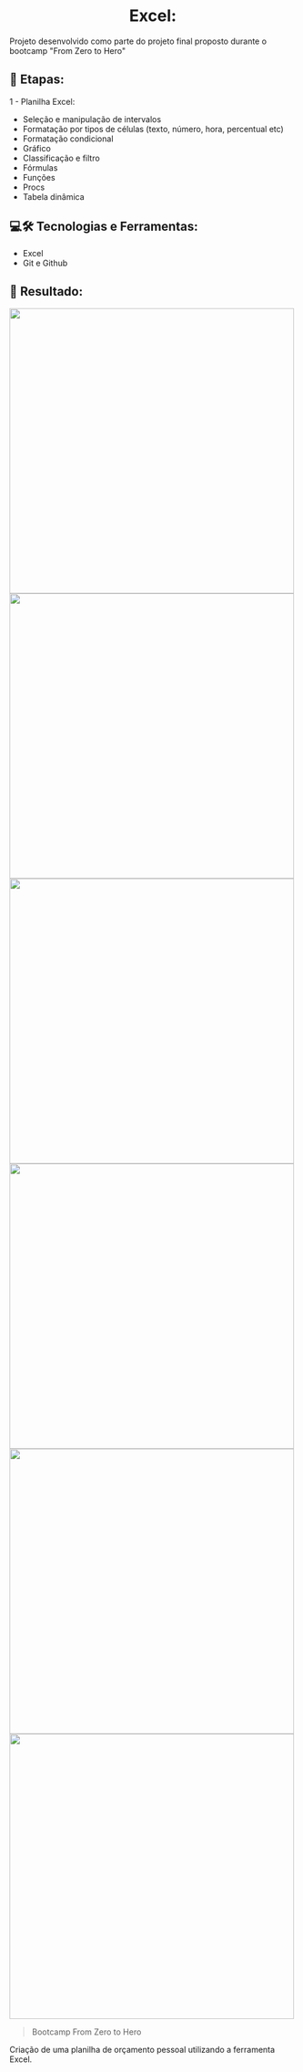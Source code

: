 <h1 align ="center"> Excel: </h1>

Projeto desenvolvido como parte do projeto final proposto durante o bootcamp "From Zero to Hero"

## 📑 Etapas:

1 - Planilha Excel:

- Seleção e manipulação de intervalos
- Formatação por tipos de células (texto, número, hora, percentual etc)
- Formatação condicional
- Gráfico
- Classificação e filtro
- Fórmulas
- Funções
- Procs
- Tabela dinâmica

## 💻🛠 Tecnologias e Ferramentas: 

- Excel
- Git e Github

## 📌 Resultado:
<img width="500" src="https://i.imgur.com/jR8qTZZ.png"/>
<img width="500" src="https://i.imgur.com/IzCU8VF.png"/>
<img width="500" src="https://i.imgur.com/jcVphve.png"/>
<img width="500" src="https://i.imgur.com/dq1bJT5.png"/>
<img width="500" src="https://i.imgur.com/MgaHgeS.png"/>
<img width="500" src="https://i.imgur.com/qpz0Ogh.png"/>

> Bootcamp From Zero to Hero

Criação de uma planilha de orçamento pessoal utilizando a ferramenta Excel.


